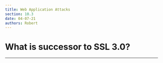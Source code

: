 ```yaml
---
title: Web Application Attacks
section: 10.3
date: 04-07-21
authors: Robert
---
```


# What is successor to SSL 3.0?


---
